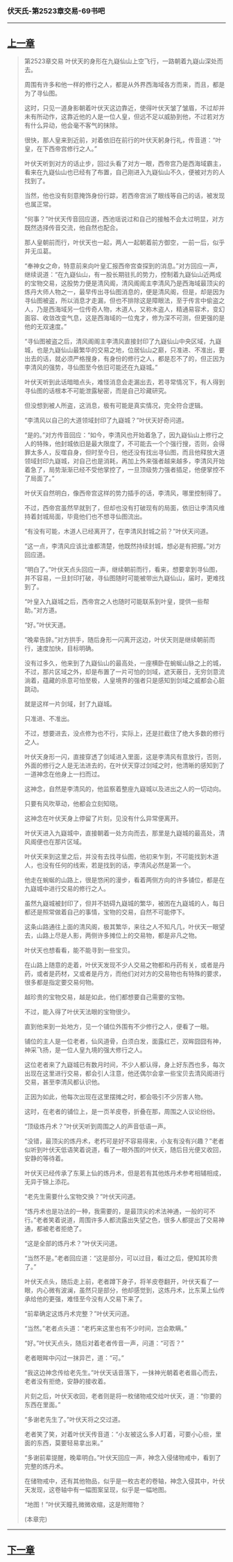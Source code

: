 ### 伏天氏-第2523章交易-69书吧

--------
[上一章](./fab27e5f8969e75d601cd1c856c70c7c.md)
--------


>
>
>
>第2523章交易
>叶伏天的身形在九嶷仙山上空飞行，一路朝着九嶷山深处而去。
>
>周围有许多和他一样的修行之人，都是从外界西海域各方而来，而且，都是为了寻仙图。
>
>这时，只见一道身影朝着叶伏天这边靠近，使得叶伏天皱了皱眉，不过却并未有所动作，这靠近他的人是一位人皇，但远不足以威胁到他，不过若对方有什么异动，他会毫不客气的抹除。
>
>很快，那人皇来到近前，对着依旧在前行的叶伏天躬身行礼，传音道：“叶皇，在下西帝宫修行之人。”
>
>叶伏天听到对方的话止步，回过头看了对方一眼，西帝宫乃是西海域霸主，看来在九嶷仙山也已经有了布置，自己刚进入九嶷仙山不久，便被对方的人找到了。
>
>当然，他也没有刻意掩饰身份行踪，若西帝宫派了眼线等自己的话，被发现也属正常。
>
>“何事？”叶伏天传音回应道，西池瑶说过和自己的接触不会太过明显，对方既然选择传音交流，他自然也配合。
>
>那人皇朝前而行，叶伏天也一起，两人一起朝着前方御空，一前一后，似乎并无瓜葛。
>
>“奉神女之命，特意前来向叶皇汇报西帝宫查探到的消息。”对方回应一声，继续说道：“在九嶷仙山，有一股长期驻扎的势力，控制着九嶷仙山近两成的宝物交易，这股势力便是清风阁，清风阁阁主李清风乃是西海域最顶尖的炼丹大师人物之一，最早传出寻仙图消息的，便是清风阁，但是，却是因为寻仙图被盗，所以消息才走漏，但也不排除这是障眼法，至于传言中偷盗之人，乃是西海域另一位传奇人物，木道人，又称木盗人，精通易容术，变幻面容、收敛改变气息，这是西海域的一位鬼才，修为深不可测，但更强的是他的无双速度。”
>
>“寻仙图被盗之后，清风阁阁主李清风直接封印了九嶷仙山中央区域，九嶷城，也是九嶷仙山最繁华的交易之地，位居仙山之巅，只准进、不准出，要出去的话，就必须严格搜身，有身份的修行之人，都是忍不了的，但正因为李清风的强势，寻仙图至今依旧可能还在九嶷城。”
>
>叶伏天听到此话暗暗点头，难怪消息会走漏出去，若寻常情况下，有人得到寻仙图的话根本不可能泄露秘密，而是自己珍藏研究。
>
>但没想到被人所盗，这消息，极有可能是真实情况，完全符合逻辑。
>
>“李清风以自己的大道领域封印了九嶷城？”叶伏天好奇问道。
>
>“是的。”对方传音回应：“如今，李清风也开始着急了，因九嶷仙山上修行之人的特殊，他封城依旧是最大限度了，不可能去一个个强行搜，否则，会得罪太多人，反噬自身，但时至今日，他还没有找出寻仙图，而且他释放大道领域封印九嶷城，对自己也是消耗，再加上外来强者越来越多，李清风开始着急了，局势渐渐已经不受他掌控了，一旦顶级势力强者插足，他便掌控不了局面了。”
>
>叶伏天自然明白，像西帝宫这样的势力插手的话，李清风，哪里控制得了。
>
>不过，西帝宫虽然早就到了，但却也没有打破现有的局面，依旧让李清风维持着封城局面，毕竟他们也不想寻仙图流出。
>
>“有没有可能，木道人已经离开了，在李清风封城之前？”叶伏天问道。
>
>“这一点，李清风应该比谁都清楚，他既然持续封城，想必是有把握。”对方回应道。
>
>“明白了。”叶伏天点头回应一声，继续朝前而行，看来，想要拿到寻仙图，并不容易，一旦封印打破，寻仙图随时可能被带出九嶷仙山，届时，更难找到了。
>
>“叶皇入九嶷城之后，西帝宫之人也随时可能联系到叶皇，提供一些帮助。”对方道。
>
>“好。”叶伏天道。
>
>“晚辈告辞。”对方拱手，随后身形一闪离开这边，叶伏天则是继续朝前而行，速度加快，目标明确。
>
>没有过多久，他来到了九嶷仙山的最高处，一座横卧在蜿蜒山脉之上的城，不过，那片区域之外，却是布置了一片可怕的剑域，遮天蔽日，无穷剑意流淌着，蕴藏的杀意可怕至极，人皇境界的强者只是感知到剑域之威都会心脏跳动。
>
>就是这样一片剑域，封了九嶷城。
>
>只准进、不准出。
>
>不过，想要进去，没点修为也不行，实际上，还是拦截住了绝大多数的修行之人。
>
>叶伏天身形一闪，直接穿透了剑域进入里面，这是李清风有意放行，否则，外面的修行之人是无法进去的，在叶伏天穿过剑域之时，他清晰的感知到了一道神念在他身上一扫而过。
>
>这神念，自然是李清风的，他监察着整座九嶷城以及进出之人的一切动向。
>
>只要有风吹草动，他都会立刻知晓。
>
>这神念在叶伏天身上停留了片刻，见没有什么异常便离开。
>
>叶伏天进入九嶷城中，直接朝着一处方向而去，那里是九嶷城的最高处，清风阁便也在那片区域。
>
>叶伏天来到这里之后，并没有去找寻仙图，他初来乍到，不可能找到木道人，也没有任何的线索，若是找到的话，李清风必然是第一个。
>
>他走在蜿蜒的山路上，很是悠闲的漫步，看着两侧方向的许多铺位，都是在九嶷城中进行交易的修行之人。
>
>虽然九嶷城被封印了，但并不妨碍九嶷城的繁华，被困在九嶷城的人，每日都还是照常做着自己的事情，宝物的交易，自然不可能停下。
>
>这条山路通往上面的清风阁，极其繁华，来往之人不知凡几，叶伏天一眼望去，山路上尽是人影，两侧许多摊位上的交易物，都是非凡之物。
>
>叶伏天也想看看，能不能寻到一些宝贝。
>
>在山路上随意的走着，叶伏天发现不少人交易之物都和丹药有关，或者是丹药，或者是药材，又或者是丹方，而他们对对方的交易物也有特殊的要求，很多都是指定要交易何物。
>
>越珍贵的宝物交易，越是如此，他们都想要自己需要的宝物。
>
>不过，能入得了叶伏天法眼的宝物很少。
>
>直到他来到一处地方，见一个铺位外围有不少修行之人，便看了一眼。
>
>铺位的主人是一位老者，仙风道骨，白须白发，面露红芒，双眸囧囧有神，神采飞扬，是一位人皇九境的强大修行之人。
>
>这位老者来了九嶷城已有数月时间，不少人都认得，身上好东西也多，每次出现在这里进行交易，都会引人注意，他还偶尔会拿一些宝贝去清风阁进行交易，甚至李清风都认识他。
>
>正因为如此，他每次出现在这里摆摊之时，都会吸引不少厉害人物。
>
>这时，在老者的铺位上，是一页羊皮卷，折叠在那，周围之人议论纷纷。
>
>“顶级炼丹术？”叶伏天听到周围之人的声音低语一声。
>
>“没错，最顶尖的炼丹术，老朽可是好不容易得来，小友有没有兴趣？”老者似听到叶伏天低语笑着说道，看了一眼外围的叶伏天，随后目光便又收回，安静的等待着。
>
>叶伏天已经传承了东莱上仙的炼丹术，但是若有其他炼丹术参考相辅相成，无异于锦上添花。
>
>“老先生需要什么宝物交换？”叶伏天问道。
>
>“炼丹术也是功法的一种，我需要的，是最顶尖的术法神通，一般的可不行。”老者笑着说道，周围许多人都流露出失望之色，很多人都提出了交易神通，都被老者拒绝了。
>
>“这是全部的炼丹术？”叶伏天问道。
>
>“当然不是。”老者回应道：“这是部分，可以过目，看过之后，便知其珍贵了。”
>
>叶伏天点头，随后走上前，老者蹲下身子，将羊皮卷翻开，叶伏天看了一眼，内心微有波澜，虽然只是部分，他却感觉到，这炼丹术，比东莱上仙传承给他的更强，难怪至今没有人交易下来了。
>
>“前辈确定这炼丹术完整？”叶伏天问道。
>
>“当然。”老者点头道：“老朽来这里也有不少时间，岂会欺瞒。”
>
>“好。”叶伏天点头，随后对着老者传音一声，问道：“可否？”
>
>老者眼眸中闪过一抹异芒，道：“可。”
>
>“我这边神念传给老先生。”叶伏天话音落下，一抹神光朝着老者眉心而去，老者没有拒绝，安静的接收着。
>
>片刻之后，叶伏天收回，老者则是将一枚储物戒交给叶伏天，道：“你要的东西在里面。”
>
>“多谢老先生了。”叶伏天将之交过道。
>
>老者笑了笑，对着叶伏天传音道：“小友被这么多人盯着，可要小心些，里面的东西，莫要轻易拿出来。”
>
>“多谢前辈提醒，晚辈明白。”叶伏天回应一声，神念入侵储物戒中，看到了完整的炼丹术。
>
>在储物戒中，还有其他物品，似乎是一枚古老的卷轴，神念入侵其中，叶伏天发现，这卷轴中有一幅图案呈现，似乎是一幅地图。
>
>“地图！”叶伏天瞳孔微微收缩，这是附赠物？
>
>(本章完)
>
>

--------
[下一章](./eeeca654bad7b0aa1ec72879e8042ffc.md)
--------
